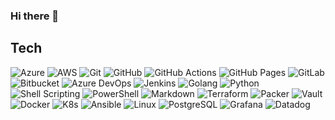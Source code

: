 ### Hi there 👋

<!--
**donovan-said/donovan-said** is a ✨ _special_ ✨ repository because its `README.md` (this file) appears on your GitHub profile.

Here are some ideas to get you started:

- 🔭 I’m currently working on ...
- 🌱 I’m currently learning ...
- 👯 I’m looking to collaborate on ...
- 🤔 I’m looking for help with ...
- 💬 Ask me about ...
- 📫 How to reach me: ...
- 😄 Pronouns: ...
- ⚡ Fun fact: ...
-->

## Tech
![Azure](https://img.shields.io/badge/-Azure-white?style=flat-square&logo=microsoft%20azure&logoColor=blue)
![AWS](https://img.shields.io/badge/-AWS-white?style=flat-square&logo=amazonaws&logoColor=orange)
![Git](https://img.shields.io/badge/-Git-white?style=flat-square&logo=git)
![GitHub](https://img.shields.io/badge/-GitHub-white?style=flat-square&logo=github&logoColor=black)
![GitHub Actions](https://img.shields.io/badge/-GitHub%20Actions-white?style=flat-square&logo=githubactions)
![GitHub Pages](https://img.shields.io/badge/-GitHub%20Pages-white?style=flat-square&logo=githubpages&logoColor=black)
![GitLab](https://img.shields.io/badge/-Gitlab-white?style=flat-square&logo=gitlab)
![Bitbucket](https://img.shields.io/badge/-Bitbucket-white?style=flat-square&logo=bitbucket&logoColor=blue)
![Azure DevOps](https://img.shields.io/badge/-Azure%20Devops-white?style=flat-square&logo=azuredevops&logoColor=blue)
![Jenkins](https://img.shields.io/badge/-Jenkins-white?style=flat-square&logo=jenkins)
![Golang](https://img.shields.io/badge/-Golang-white?style=flat-square&logo=go)
![Python](https://img.shields.io/badge/-Python-white?style=flat-square&logo=python)
![Shell Scripting](https://img.shields.io/badge/-Shell%20Scripting-white?style=flat-square&logo=gnubash&logoColor=black)
![PowerShell](https://img.shields.io/badge/-PowerShell-white?style=flat-square&logo=powershell&logoColor=blue)
![Markdown](https://img.shields.io/badge/-Markdown-white?style=flat-square&logo=markdown&logoColor=black)
![Terraform](https://img.shields.io/badge/-Terraform-white?style=flat-square&logo=terraform)
![Packer](https://img.shields.io/badge/-Packer-white?style=flat-square&logo=Packer)
![Vault](https://img.shields.io/badge/-Vault-white?style=flat-square&logo=Vault&logoColor=black)
![Docker](https://img.shields.io/badge/-Docker-white?style=flat-square&logo=docker)
![K8s](https://img.shields.io/badge/-K8s-white?style=flat-square&logo=kubernetes)
![Ansible](https://img.shields.io/badge/-Ansible-white?style=flat-square&logo=ansible&logoColor=black)
![Linux](https://img.shields.io/badge/-Linux-white?style=flat-square&logo=linux)
![PostgreSQL](https://img.shields.io/badge/-PostgreSQL-white?style=flat-square&logo=postgresql)
![Grafana](https://img.shields.io/badge/-Grafana-white?style=flat-square&logo=grafana&logoColor=black)
![Datadog](https://img.shields.io/badge/-Datadog-white?style=flat-square&logo=Datadog&logoColor=purple)



<!--
https://simpleicons.org/?q=amzon
https://simpleicons.org/?q=amzon
-->